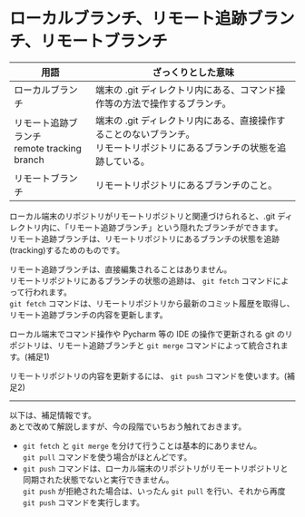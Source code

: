 # ローカルブランチ、リモート追跡ブランチ、リモートブランチ

| 用語 | ざっくりとした意味 |
| ---- | ---- |
| ローカルブランチ | 端末の .git ディレクトリ内にある、コマンド操作等の方法で操作するブランチ。 |
| リモート追跡ブランチ<br>remote tracking branch | 端末の .git ディレクトリ内にある、直接操作することのないブランチ。<br>リモートリポジトリにあるブランチの状態を追跡している。 |
| リモートブランチ | リモートリポジトリにあるブランチのこと。 |

ローカル端末のリポジトリがリモートリポジトリと関連づけられると、.git ディレクトリ内に、「リモート追跡ブランチ」という隠れたブランチができます。  
リモート追跡ブランチは、リモートリポジトリにあるブランチの状態を追跡(tracking)するためのものです。

リモート追跡ブランチは、直接編集されることはありません。  
リモートリポジトリにあるブランチの状態の追跡は、 `git fetch` コマンドによって行われます。  
`git fetch` コマンドは、リモートリポジトリから最新のコミット履歴を取得し、リモート追跡ブランチの内容を更新します。

ローカル端末でコマンド操作や Pycharm 等の IDE の操作で更新される git のリポジトリは、リモート追跡ブランチと `git merge`  コマンドによって統合されます。(補足1)

リモートリポジトリの内容を更新するには、 `git push` コマンドを使います。(補足2)  

***

以下は、補足情報です。  
あとで改めて解説しますが、今の段階でいちおう触れておきます。

- `git fetch` と `git merge` を分けて行うことは基本的にありません。  
      `git pull` コマンドを使う場合がほとんどです。
- `git push` コマンドは、ローカル端末のリポジトリがリモートリポジトリと同期された状態でないと実行できません。  
    `git push` が拒絶された場合は、いったん `git pull` を行い、それから再度 `git push` コマンドを実行します。
